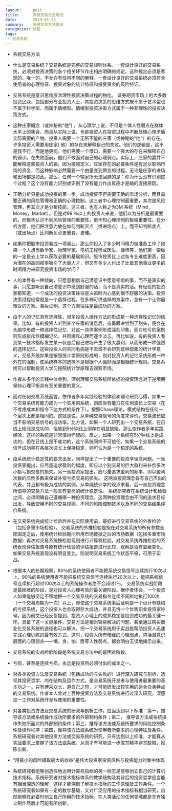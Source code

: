 ```yaml
---
layout:     post
title:      系统交易方法笔记
date:       2019-01-23
summary:    系统交易方法笔记
categories: 炒股
tags:
 - 交易系统
---
```


- 系统交易方法

- 什么是交易系统？交易系统是完整的交易规则体系。一套设计良好的交易系统，必须对投资决策的各个相关环节作出相应明确的规定。这种规定必须是客观的、唯一的，不允许有任何不同的解释。一套设计良好的交易系统必须符合使用者的心理特征、投资对象的统计特征和投资资金的风险特证。

- 交易系统是意识思维层次理性投资决策过程的物化。 证券期货市场上的大多数投资民众，包括部分专业投资人士，其投资决策的思维方式既不属于艺术型也不属于科学型，而属于情绪型。情绪型投资决策方式属于一种非理性的投资决策方式。

- 这种庄家概念（或神秘的“他”) ，从心理学上说，不但是个体人性弱点在群体水平上的集合，而且从实际上说，也是投资人在投资过程中不断处理心理矛盾实际需要的产物。投资人需要一个无所不能的庄家（或神秘的“他”）的存在。 许多投资人需要用庄家( 他）的存在来解释自己的失败。他们的逻辑是，这不是我不行，而是他更能。他们需要一个借口，需要一个强大的存在来解释自己的弱小。在失败面前，他们不敢面对自己的心理弱点。实际上，庄家的赢并不能解释这些投资人的输。因为按照定义，庄家存在的必要条件是有足以影响市场的资金，而这种影响必然需要一个由量变到质变的过程，无论是庄家的进场和出场都是如此。那么，任何一个输家所无法回避的是：你为什么没有识别这个过程？这个没有能力识别或识别了没有能力作出反应才是输的直接原因。

- 正确分析只是成功投资的第一步。成功投资不但需要正确的市场分析，而且需要正确的风险管理和正确的心理控制。这三者中心理控制最重要，其次是风险管理，再其次才是分析技能。这三者，也有人称之为3M 系统（Mind , Money，Market）。但是对99 ％以上的投资人来说，他们以为分析是最重要的，而根本认识不到风险管理的重要性，更不知心理控制的极端重要性。在分析方面．他们把注意力放在如何判断买点（或进场点）上，而不知判断卖点（或出场点）比判断买点更重要，更难。

- 如果你把股市投资看成一项事业，那么你投入了多少时间精力做准备工作？如果一个人想当数学家、物理学家、电机工程师或医生、律师等，他们第一要做的一定是去上学以获取必要的基础知识。股市投资比上述各专业难度更高，因为潜在的高回报率吸引了大量人才，但又有多少人付出了比做其他事业更多的时间精力来研究投资市场的学问？

- 人的本性有一种倾向，只愿意相信自己潜意识中愿意相信的事，而不是真实的事，只愿意听到自己潜意识中感到舒服的话，而不是真实的活。有经验的投资家都知道，一个成功的投资决策往往是决策时内心感到很不舒服的决策。投资决策过程经常就是一个选择过程，在多种可供选择的方案中，总有一个让你最难受的方案。事后证明，这个方案往往是最成功的方案。

- 由干人的记忆具有选择性，很多投资人操作方法的形成是一种选择性记忆的结果。比如，有的投资人听到某个庄家的消息后，奋勇跟进尝到了甜头，便会在头脑中形成一种选择性记忆．对这一具体案例形成深刻印象，而对吃亏的案例则形成排斥性模糊记忆，并因排斥心理而逐步淡忘。再比如说，有的投资人看到某一技术指标发生某一状态后自己进场产生了很大赢利，从而形成一种强烈的选择记忆。这些投资人的共同毛病是不去或不会研究该种现象的统计学意义，交易系统如果是按照统计学原则形成的，则对投资人的记忆系统形成一种外在的强制，使系统样本的选择不是根据个人偏好而是根据统计规则。交易系统可以帮助投资人学习按照统计学原理去观察市场。

- 作者从多年的实践中体会到，深刻理解交易系统所依据的投资理念对于逆境期保持心理平衡具有至关重要的意义。

- 而对任何交易系统而言，依作者多年实践经验的体验和理论研究心得，如果一个交易系统有能力成为一个实用的系统，则应当有能力在任何波长上交易（在不考虑成本和指令下达方式的条件下）。按照Chase理论，模式结构在任何一个层次上都是相同的。这就是说，从单纯交易信号的角度来评价，交易波长应当不影响交易信号的成功率。比方说，如果一个人研究出一个交易系统，在日线上检验是成功的，但放到5分钟线上则存在明显缺陷，那么依作者多年实践经验，这样的系统是非常值得怀疑的。反之，如果一个系统在5分钟线上是成功的，但在日线上是不成功的，这个系统同样不可信任。如果一个交易系统的信号成功率在各层次波长上保持稳定，则可认为是一个稳定的系统。

- 由系统统计稳定性的要求出发，同样提出了一个重要的投资学理念问题。一派投资家提出，应尽量追求盈利的幅度，即应以个别交易的巨大盈利来补偿多次小额亏损交易的损失。另一派投资家提出，应尽量追求盈利的频率，即以盈利次数的压倒多数来保证补偿亏损交易的损失。 这两派投资理念各有自己杰出的代表，并且都有极为成功的实例。从单纯统计学的观点来看，后一派投资理念所倡导的交易方法一般具有更高的统计稳定性。 系统研究者在系统设计和检验之间，必须明确自己遵循哪一种投资理念。这两种投资理念由不同的追求目标出发，导致使用不同的交易规则、不同的风险控制技术以及不同的交易结果评价系统。

- 在交易系统完成统计检验后并在实际使用前，最好进行交易系统的外推检验（包括多重市场检验）。 交易系统的外推检验是指在对交易系统的所有参数全部固定之后，使用统计检验期间所用市场数据之后的市场数据（包括多重市场数据）再次对交易系统按检验现则进行计算机检验。对交易系统外推检验的系统表现评估报告与原有统计检验的评估报告进行比较，观察是否有显著变化。如果交易系统表现没有明显变比，则说明交易系统工作状态平稳，可用于实战。

- 根据本人的长期观察，80％的系统使用者不能把系统交易信号连续执行10次以上，90％的系统使用者不能把系统交易信号连续执行20次以上，能把系统信号连续执行超过100次以上的系统操作者绝不会超过1％。 交易系统实战阶段是最困难的阶段，是对投资人心理考验的最关键阶段。据作者体会，一个投资人如果能够坚定不移地把一个交易系统的交易指令连续不间断地执行100次（一个交易周期为一次）以上，即使这个交易系统事后证明是一个设计有缺陷的亏损系统，这个投资人也会取得巨大成功，并且无愧一个优秀职业投资家称号。因为前文已经反复提到，投资人心理上的成熟稳定是投资成功的最关键一环。具备了这一关键条件，交易方法是相对容易解决的问题，甚至通过购买商业化交易系统的途径也可以解决。把一个交易系统用于实战是帮助投资人迅速完成心理训练的最有效方式。这时，投资人所有暗藏的心理弱点，包括潜意识层面的心理弱点——懒、贪、怕、愿等人性弱点，都会明白无误地揭示出来。

- 交易系统的实战检验阶段是系统交易方法中的最困难阶段。

- 亏损，甚至是连续亏损，永远是投资所必须付出的成本之一。

- 对各类投资方法及交易系统（包括成功的与失败的）进行深入研究与剖析，透视其投资哲学、内在结构及运作方式，是交易系统开发者与使用者最重要的基本功之一。只有博采众长，避自己之短，才可能研发出较实用的适合自身特点的交易系统。作者本人曾对上百种投资方法及交易系统进行过深入研究，深感这一工作对系统开发与使用的重要性。

- 对各类投资方法及交易系统的研究与剖析工作，应当达到以下标准：第一，推导该方法或系统操作成功所要求的外部制约条件；第二， 推导该方法或系统操作失败所面对的外部制约条件；第三，推导该方法或系统所要求的风险控制条件及操作程序；第四，推导该方法或系统对使用者所要求的心理特征及条件。 系统研究者对其他投资方法或交易系统的研究，只有达到以上标准，才能算从实战要求上掌握了该方法或系统，从而才有可能进一步取其精华避其缺陷，推陈出新。

- “用最小的风险搏取最大的收益”是伟大投资家投资风格与投资能力的集中体现

- 系统研究者能够创造性地运用计算机指标的另一标志是能够创立自己的计算机技术指标。系统研究者对技术指标体系的教学结构及其背后的投资哲学应当能有相当深透的理解，这样才能深刻了解技术指际的工作原理及工作条件。一个系统研究者如果有一定的数学基础，又对广泛应用的技术指标有相当研究，自然能够在必要时创立自己所用的技术指标。在人类活动的任何领域都是先有独立制作然后才可能有所创新。

